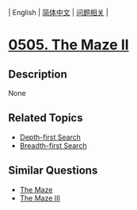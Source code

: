 
| English | [简体中文](README.md) | [问题相关](QUESTION.md) |
# [0505. The Maze II](https://leetcode-cn.com/problems/the-maze-ii/)
## Description
None
## Related Topics
- [Depth-first Search](https://leetcode-cn.com/tag/depth-first-search)
- [Breadth-first Search](https://leetcode-cn.com/tag/breadth-first-search)
## Similar Questions
- [The Maze](../0490/README_EN.md)
- [The Maze III](../0499/README_EN.md)

